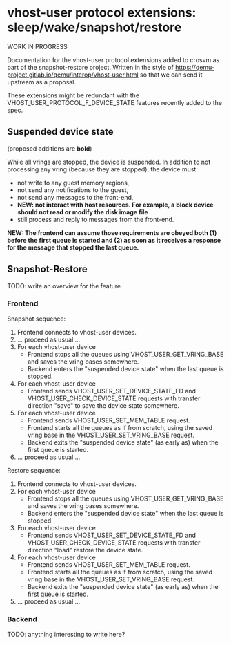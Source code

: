 # vhost-user protocol extensions: sleep/wake/snapshot/restore

WORK IN PROGRESS

Documentation for the vhost-user protocol extensions added to crosvm as part of the snapshot-restore
project. Written in the style of https://qemu-project.gitlab.io/qemu/interop/vhost-user.html so that
we can send it upstream as a proposal.

These extensions might be redundant with the VHOST_USER_PROTOCOL_F_DEVICE_STATE features recently
added to the spec.

## Suspended device state

(proposed additions are **bold**)

While all vrings are stopped, the device is suspended. In addition to not processing any vring
(because they are stopped), the device must:

- not write to any guest memory regions,
- not send any notifications to the guest,
- not send any messages to the front-end,
- **NEW: not interact with host resources. For example, a block device should not read or modify the
  disk image file**
- still process and reply to messages from the front-end.

**NEW: The frontend can assume those requirements are obeyed both (1) before the first queue is
started and (2) as soon as it receives a response for the message that stopped the last queue.**

## Snapshot-Restore

TODO: write an overview for the feature

### Frontend

Snapshot sequence:

1. Frontend connects to vhost-user devices.
1. ... proceed as usual ...
1. For each vhost-user device
   - Frontend stops all the queues using VHOST_USER_GET_VRING_BASE and saves the vring bases
     somewhere.
   - Backend enters the "suspended device state" when the last queue is stopped.
1. For each vhost-user device
   - Frontend sends VHOST_USER_SET_DEVICE_STATE_FD and VHOST_USER_CHECK_DEVICE_STATE requests with
     transfer direction "save" to save the device state somewhere.
1. For each vhost-user device
   - Frontend sends VHOST_USER_SET_MEM_TABLE request.
   - Frontend starts all the queues as if from scratch, using the saved vring base in the
     VHOST_USER_SET_VRING_BASE request.
   - Backend exits the "suspended device state" (as early as) when the first queue is started.
1. ... proceed as usual ...

Restore sequence:

1. Frontend connects to vhost-user devices.
1. For each vhost-user device
   - Frontend stops all the queues using VHOST_USER_GET_VRING_BASE and saves the vring bases
     somewhere.
   - Backend enters the "suspended device state" when the last queue is stopped.
1. For each vhost-user device
   - Frontend sends VHOST_USER_SET_DEVICE_STATE_FD and VHOST_USER_CHECK_DEVICE_STATE requests with
     transfer direction "load" restore the device state.
1. For each vhost-user device
   - Frontend sends VHOST_USER_SET_MEM_TABLE request.
   - Frontend starts all the queues as if from scratch, using the saved vring base in the
     VHOST_USER_SET_VRING_BASE request.
   - Backend exits the "suspended device state" (as early as) when the first queue is started.
1. ... proceed as usual ...

### Backend

TODO: anything interesting to write here?
